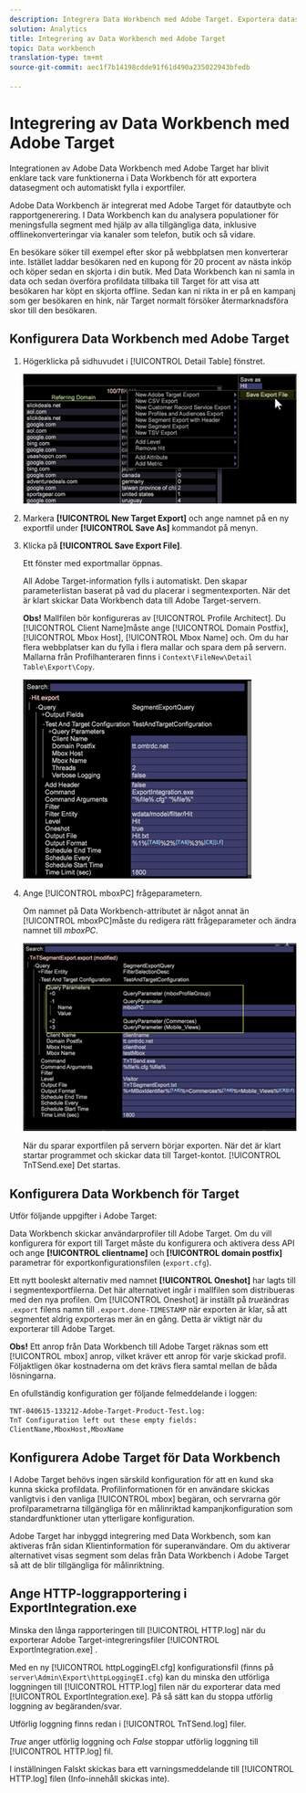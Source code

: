 ```yaml
---
description: Integrera Data Workbench med Adobe Target. Exportera datasegment och fyll i exportfiler automatiskt.
solution: Analytics
title: Integrering av Data Workbench med Adobe Target
topic: Data workbench
translation-type: tm+mt
source-git-commit: aec1f7b14198cdde91f61d490a235022943bfedb

---
```



# Integrering av Data Workbench med Adobe Target

Integrationen av Adobe Data Workbench med Adobe Target har blivit enklare tack vare funktionerna i Data Workbench för att exportera datasegment och automatiskt fylla i exportfiler.

Adobe Data Workbench är integrerat med Adobe Target för datautbyte och rapportgenerering. I Data Workbench kan du analysera populationer för meningsfulla segment med hjälp av alla tillgängliga data, inklusive offlinekonverteringar via kanaler som telefon, butik och så vidare.

En besökare söker till exempel efter skor på webbplatsen men konverterar inte. Istället laddar besökaren ned en kupong för 20 procent av nästa inköp och köper sedan en skjorta i din butik. Med Data Workbench kan ni samla in data och sedan överföra profildata tillbaka till Target för att visa att besökaren har köpt en skjorta offline. Sedan kan ni rikta in er på en kampanj som ger besökaren en hink, när Target normalt försöker återmarknadsföra skor till den besökaren.

## Konfigurera Data Workbench med Adobe Target

1. Högerklicka på sidhuvudet i [!UICONTROL Detail Table] fönstret.

   ![](assets/insight-to-tnt.png)

1. Markera **[!UICONTROL New Target Export]** och ange namnet på en ny exportfil under **[!UICONTROL Save As]** kommandot på menyn.

1. Klicka på **[!UICONTROL Save Export File]**.

   Ett fönster med exportmallar öppnas.

   All Adobe Target-information fylls i automatiskt. Den skapar parameterlistan baserat på vad du placerar i segmentexporten. När det är klart skickar Data Workbench data till Adobe Target-servern.

   **Obs!** Mallfilen bör konfigureras av [!UICONTROL Profile Architect]. Du [!UICONTROL Client Name]måste ange [!UICONTROL Domain Postfix], [!UICONTROL Mbox Host], [!UICONTROL Mbox Name] och. Om du har flera webbplatser kan du fylla i flera mallar och spara dem på servern. Mallarna från Profilhanteraren finns i `Context\FileNew\Detail Table\Export\Copy`.

   ![](assets/insight-to-tnt1.png)

1. Ange [!UICONTROL mboxPC] frågeparametern.

   Om namnet på Data Workbench-attributet är något annat än [!UICONTROL mboxPC]måste du redigera rätt frågeparameter och ändra namnet till _mboxPC_.

   ![](assets/insight-to-tnt2.png)

   När du sparar exportfilen på servern börjar exporten. När det är klart startar programmet och skickar data till Target-kontot. [!UICONTROL TnTSend.exe] Det startas.

## Konfigurera Data Workbench för Target

Utför följande uppgifter i Adobe Target:

Data Workbench skickar användarprofiler till Adobe Target. Om du vill konfigurera för export till Target måste du konfigurera och aktivera dess API och ange **[!UICONTROL clientname]** och **[!UICONTROL domain postfix]** parametrar för exportkonfigurationsfilen (`export.cfg`).

Ett nytt booleskt alternativ med namnet **[!UICONTROL Oneshot]** har lagts till i segmentexportfilerna. Det här alternativet ingår i mallfilen som distribueras med den nya profilen. Om [!UICONTROL Oneshot] är inställt på _true_&#x200B;ändras `.export` filens namn till `.export.done-TIMESTAMP` när exporten är klar, så att segmentet aldrig exporteras mer än en gång. Detta är viktigt när du exporterar till Adobe Target.

**Obs!** Ett anrop från Data Workbench till Adobe Target räknas som ett [!UICONTROL mbox] anrop, vilket kräver ett anrop för varje skickad profil. Följaktligen ökar kostnaderna om det krävs flera samtal mellan de båda lösningarna.

En ofullständig konfiguration ger följande felmeddelande i loggen:

```
TNT-040615-133212-Adobe-Target-Product-Test.log:
TnT Configuration left out these empty fields:
ClientName,MboxHost,MboxName
```

## Konfigurera Adobe Target för Data Workbench

I Adobe Target behövs ingen särskild konfiguration för att en kund ska kunna skicka profildata. Profilinformationen för en användare skickas vanligtvis i den vanliga [!UICONTROL mbox] begäran, och servrarna gör profilparametrarna tillgängliga för en målinriktad kampanjkonfiguration som standardfunktioner utan ytterligare konfiguration.

Adobe Target har inbyggd integrering med Data Workbench, som kan aktiveras från sidan Klientinformation för superanvändare. Om du aktiverar alternativet visas segment som delas från Data Workbench i Adobe Target så att de blir tillgängliga för målinriktning.

## Ange HTTP-loggrapportering i ExportIntegration.exe

Minska den långa rapporteringen till [!UICONTROL HTTP.log] när du exporterar Adobe Target-integreringsfiler [!UICONTROL ExportIntegration.exe] .

Med en ny [!UICONTROL httpLoggingEI.cfg] konfigurationsfil (finns på `server\Admin\Export\httpLoggingEI.cfg`) kan du minska den utförliga loggningen till [!UICONTROL HTTP.log] filen när du exporterar data med [!UICONTROL ExportIntegration.exe]. På så sätt kan du stoppa utförlig loggning av begäranden/svar.

Utförlig loggning finns redan i [!UICONTROL TnTSend.log] filer.

_True_ anger utförlig loggning och _False_ stoppar utförlig loggning till [!UICONTROL HTTP.log] fil.

I inställningen Falskt skickas bara ett varningsmeddelande till [!UICONTROL HTTP.log] filen (Info-innehåll skickas inte).